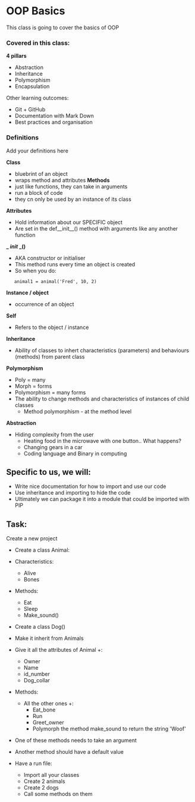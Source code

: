 # OOP Basics

This class is going to cover the basics of OOP

### Covered in this class:

**4 pillars**
- Abstraction
- Inheritance
- Polymorphism
- Encapsulation

Other learning outcomes:
- Git + GitHub
- Documentation with Mark Down
- Best practices and organisation


### Definitions

Add your definitions here

**Class**
- bluebrint of an object
- wraps method and attributes
**Methods**
- just like functions, they can take in arguments
- run a block of code
- they cn only be used by an instance of its class


**Attributes**
- Hold information about our SPECIFIC object
- Are set in the def__init__() method with arguments like any another function

**_ _init_ _()**
- AKA constructor or initialiser
- This method runs every time an object is created
 - So when you do:
 ````
    animal1 = animal('Fred', 10, 2)
 ````

**Instance / object**
- occurrence of an object

**Self**
- Refers to the object / instance

**Inheritance**
- Ability of classes to inhert characteristics (parameters) and behaviours (methods) from parent class

**Polymorphism**
- Poly = many
- Morph = forms
- Polymorphism = many forms
- The ability to change methods and characteristics of instances of child classes
    - Method polymorphism - at the method level

**Abstraction**
- Hiding complexity from the user
    -  Heating food in the microwave with one button.. What happens?
    - Changing gears in a car
    - Coding language and Binary in computing

## Specific to us, we will:
- Write nice documentation for how to import and use our code
- Use inheritance and importing to hide the code
- Ultimately we can package it into a module that could be imported with PIP 


## Task:
Create a new project

- Create a class Animal:
- Characteristics:
    - Alive
    - Bones
- Methods:
    - Eat
    - Sleep
    - Make_sound()

- Create a class Dog()
- Make it inherit from Animals
- Give it all the attributes of Animal +:
    - Owner
    - Name
    - id_number
    - Dog_collar
- Methods:
    - All the other ones +:
        - Eat_bone
        - Run
        - Greet_owner
        - Polymorph the method make_sound to return the string 'Woof'
- One of these methods needs to take an argument
- Another method should have a default value

- Have a run file:
    - Import all your classes
    - Create 2 animals
    - Create 2 dogs
    - Call some methods on them